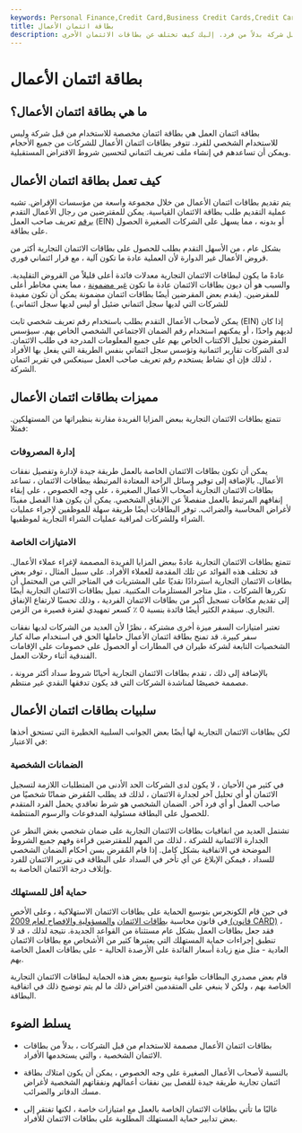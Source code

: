 ```yaml
---
keywords: Personal Finance,Credit Card,Business Credit Cards,Credit Cards,Business Cards
title: بطاقة ائتمان الأعمال
description: بطاقة ائتمان العمل هي بطاقة مخصصة للاستخدام من قبل شركة بدلاً من فرد. إليك كيف تختلف عن بطاقات الائتمان الأخرى.
---
```


# بطاقة ائتمان الأعمال
## ما هي بطاقة ائتمان الأعمال؟

بطاقة ائتمان العمل هي بطاقة ائتمان مخصصة للاستخدام من قبل شركة وليس للاستخدام الشخصي للفرد. تتوفر بطاقات ائتمان الأعمال للشركات من جميع الأحجام ويمكن أن تساعدهم في إنشاء ملف تعريف ائتماني لتحسين شروط الاقتراض المستقبلية.

## كيف تعمل بطاقة ائتمان الأعمال

يتم تقديم بطاقات ائتمان الأعمال من خلال مجموعة واسعة من مؤسسات الإقراض. تشبه عملية التقديم طلب بطاقة الائتمان القياسية. يمكن للمقترضين من رجال الأعمال التقدم [برقم](/employer-identification-number) تعريف صاحب العمل (EIN) أو بدونه ، مما يسهل على الشركات الصغيرة الحصول على بطاقة.

بشكل عام ، من الأسهل التقدم بطلب للحصول على بطاقات الائتمان التجارية أكثر من قروض الأعمال غير الدوارة لأن العملية عادة ما تكون آلية ، مع قرار ائتماني فوري.

عادةً ما يكون لبطاقات الائتمان التجارية معدلات فائدة أعلى قليلاً من القروض التقليدية. والسبب هو أن ديون بطاقات الائتمان عادة ما تكون [غير مضمونة](/unsecureddebt) ، مما يعني مخاطر أعلى للمقرضين. (يقدم بعض المقرضين أيضًا بطاقات ائتمان مضمونة يمكن أن تكون مفيدة للشركات التي لديها سجل ائتماني ضئيل أو ليس لديها سجل ائتماني.)

يمكن لأصحاب الأعمال التقدم بطلب باستخدام رقم تعريف شخصي ثابت (EIN) إذا كان لديهم واحدًا ، أو يمكنهم استخدام رقم الضمان الاجتماعي الشخصي الخاص بهم. سيؤسس المقرضون تحليل الاكتتاب الخاص بهم على جميع المعلومات المدرجة في طلب الائتمان. لدى الشركات تقارير ائتمانية وتؤسس سجل ائتماني بنفس الطريقة التي يفعل بها الأفراد ، لذلك فإن أي نشاط يستخدم رقم تعريف صاحب العمل سينعكس في تقرير ائتمان الشركة.

## مميزات بطاقات ائتمان الأعمال

تتمتع بطاقات الائتمان التجارية ببعض المزايا الفريدة مقارنة بنظيراتها من المستهلكين. فمثلا:

### إدارة المصروفات

يمكن أن تكون بطاقات الائتمان الخاصة بالعمل طريقة جيدة لإدارة وتفصيل نفقات الأعمال. بالإضافة إلى توفير وسائل الراحة المعتادة المرتبطة ببطاقات الائتمان ، تساعد بطاقات الائتمان التجارية أصحاب الأعمال الصغيرة ، على وجه الخصوص ، على إبقاء إنفاقهم المرتبط بالعمل منفصلاً عن الإنفاق الشخصي. يمكن أن يكون هذا الفصل مفيدًا لأغراض المحاسبة والضرائب. توفر البطاقات أيضًا طريقة سهلة للموظفين لإجراء عمليات الشراء وللشركات لمراقبة عمليات الشراء التجارية لموظفيها.

### الامتيازات الخاصة

تتمتع بطاقات الائتمان التجارية عادةً ببعض المزايا الفريدة المصممة لإغراء عملاء الأعمال. قد تختلف هذه الفوائد عن تلك المقدمة للعملاء الأفراد. على سبيل المثال ، توفر بعض بطاقات الائتمان التجارية استردادًا نقديًا على المشتريات في المتاجر التي من المحتمل أن تكررها الشركات ، مثل متاجر المستلزمات المكتبية. تميل بطاقات الائتمان التجارية أيضًا إلى تقديم مكافآت تسجيل أكبر من بطاقات الائتمان الفردية ، وذلك تحسبًا لارتفاع الإنفاق التجاري. سيقدم الكثير أيضًا فائدة بنسبة 0 ٪ كسعر تمهيدي لفترة قصيرة من الزمن.

تعتبر امتيازات السفر ميزة أخرى مشتركة ، نظرًا لأن العديد من الشركات لديها نفقات سفر كبيرة. قد تمنح بطاقة ائتمان الأعمال حاملها الحق في استخدام صالة كبار الشخصيات التابعة لشركة طيران في المطارات أو الحصول على خصومات على الإقامات الفندقية أثناء رحلات العمل.

بالإضافة إلى ذلك ، تقدم بطاقات الائتمان التجارية أحيانًا شروط سداد أكثر مرونة ، مصممة خصيصًا لمناشدة الشركات التي قد يكون تدفقها النقدي غير منتظم.

## سلبيات بطاقات ائتمان الأعمال

لكن بطاقات الائتمان التجارية لها أيضًا بعض الجوانب السلبية الخطيرة التي تستحق أخذها في الاعتبار:

### الضمانات الشخصية

في كثير من الأحيان ، لا يكون لدى الشركات الحد الأدنى من المتطلبات اللازمة لتسجيل الائتمان أو أي تحليل آخر لجدارة الائتمان ، لذلك قد يطلب المُقرض ضمانًا شخصيًا من صاحب العمل أو أي فرد آخر. الضمان الشخصي هو شرط تعاقدي يحمل الفرد المتقدم للحصول على البطاقة مسئولية المدفوعات والرسوم المنتظمة.

تشتمل العديد من اتفاقيات بطاقات الائتمان التجارية على ضمان شخصي بغض النظر عن الجدارة الائتمانية للشركة ، لذلك من المهم للمقترضين قراءة وفهم جميع الشروط الموضحة في الاتفاقية بشكل كامل. إذا قام المُقرض بسن أحكام الضمان الشخصي للسداد ، فيمكن الإبلاغ عن أي تأخر في السداد على البطاقة في تقرير الائتمان للفرد وإتلاف درجة الائتمان الخاصة به.

### حماية أقل للمستهلك

في حين قام الكونجرس بتوسيع الحماية على بطاقات الائتمان الاستهلاكية ، وعلى الأخص في قانون محاسبة [بطاقات الائتمان](/credit-card-accountability-responsibility-and-disclosure-act-of-2009) [والمسؤولية والإفصاح لعام 2009 (قانون CARD)](/credit-card-accountability-responsibility-and-disclosure-act-of-2009) ، فقد جعل بطاقات العمل بشكل عام مستثناة من القواعد الجديدة. نتيجة لذلك ، قد لا تنطبق إجراءات حماية المستهلك التي يعتبرها كثير من الأشخاص مع بطاقات الائتمان العادية - مثل منع زيادة أسعار الفائدة على الأرصدة الحالية - على بطاقات العمل الخاصة بهم.

قام بعض مصدري البطاقات طواعية بتوسيع بعض هذه الحماية لبطاقات الائتمان التجارية الخاصة بهم ، ولكن لا ينبغي على المتقدمين افتراض ذلك ما لم يتم توضيح ذلك في اتفاقية البطاقة.

## يسلط الضوء

- بطاقات ائتمان الأعمال مصممة للاستخدام من قبل الشركات ، بدلاً من بطاقات الائتمان الشخصية ، والتي يستخدمها الأفراد.

- بالنسبة لأصحاب الأعمال الصغيرة على وجه الخصوص ، يمكن أن يكون امتلاك بطاقة ائتمان تجارية طريقة جيدة للفصل بين نفقات أعمالهم ونفقاتهم الشخصية لأغراض مسك الدفاتر والضرائب.

- غالبًا ما تأتي بطاقات الائتمان الخاصة بالعمل مع امتيازات خاصة ، لكنها تفتقر إلى بعض تدابير حماية المستهلك المطلوبة على بطاقات الائتمان للأفراد.

